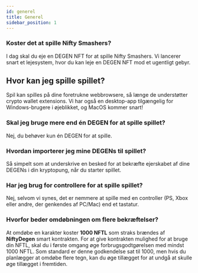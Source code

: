 ```yaml
---
id: generel
title: Generel
sidebar_position: 1
---
```


### **Koster det at spille Nifty Smashers?**

I dag skal du eje en DEGEN NFT for at spille Nifty Smashers. Vi lancerer snart et lejesystem, hvor du kan leje en DEGEN NFT mod et ugentligt gebyr.

## Hvor kan jeg spille spillet?

Spil kan spilles på dine foretrukne webbrowsere, så længe de understøtter crypto wallet extensions. Vi har også en desktop-app tilgængelig for Windows-brugere i øjeblikket, og MacOS kommer snart!

### **Skal jeg bruge mere end én DEGEN for at spille spillet?**

Nej, du behøver kun én DEGEN for at spille.

### Hvordan importerer jeg mine DEGENs til spillet?

Så simpelt som at underskrive en besked for at bekræfte ejerskabet af dine DEGENs i din kryptopung, når du starter spillet.

### **Har jeg brug for controllere for at spille spillet?**

Nej, selvom vi synes, det er nemmere at spille med en controller (PS, Xbox eller andre, der genkendes af PC/Mac) end et tastatur.

### Hvorfor beder omdøbningen om flere bekræftelser?

At omdøbe en karakter koster **1000 NFTL** som straks brændes af **NiftyDegen** smart kontrakten. For at give kontrakten mulighed for at bruge din NFTL, skal du i første omgang øge forbrugsgodtgørelsen med mindst 1000 NFTL. Som standard er denne godkendelse sat til 1000, men hvis du planlægger at omdøbe flere tegn, kan du øge tillægget for at undgå at skulle øge tillægget i fremtiden.
